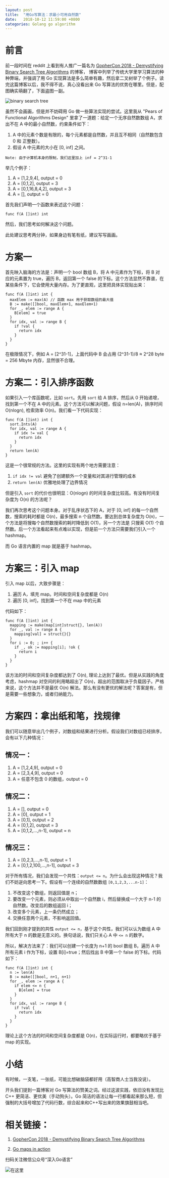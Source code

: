 ```yaml
---
layout: post
title:  "用Go写算法：求最小可用自然数"
date:   2018-10-12 11:59:00 +0800
categories: Golang go algorithm
---
```


# 前言

前一段时间在 reddit 上看到有人推广一篇名为 [GopherCon 2018 - Demystifying Binary Search Tree Algorithms](https://about.sourcegraph.com/go/gophercon-2018-binary-search-tree-algorithms/) 的博客，
博客中列举了传统大学里学习算法的种种弊端，并强调了用 Go 实现算法是多么简单有趣，然后拿二叉树举了个例子。读完这篇博客以后，我不得不说，真心没看出来 Go 写算法的优势在哪里。但是，配图确实萌翻了，下面盗图一副。

![binary search tree](http://oat5ddzns.bkt.clouddn.com/gophers-binary-search-tree.png)

虽然不会画画，但是并不妨碍用 Go 做一些算法实现的尝试。这里我从 "Pears of Functional Algorithms Design" 里拿了一道题：给定一个无序自然数数组 A，求出不在 A 中的最小自然数，约束条件如下：

1. A 中的元素个数是有限的，每个元素都是自然数，并且互不相同（自然数包含 0 和 正整数）。
2. 假设 A 中元素的大小在 [0, inf] 之间。

```{text}
Note: 由于计算机本身的限制，我们这里加上 inf = 2^31-1
```

举几个例子：

1. A = [1,2,9,4], output = 0
2. A = [0,1,2], output = 3
3. A = [0,1,16,8,4,2], output = 3
4. A = [], output = 0

首先我们声明一个函数来表述这个问题：

```{go}
func f(A []int) int
```

然后，我们思考如何解决这个问题。

此处建议思考两分钟，如果身边有笔有纸，建议写写画画。

# 方案一

首先映入脑海的方法是：声明一个 bool 数组 B，将 A 中元素作为下标，将 B 对应的元素置为 true，遍历 B，返回第一个 false 的下标。这个方法显然不靠谱，在某些条件下，它会使用大量内存。为了更直观，这里把具体实现贴出来：

```{go}
func f(A []int) int {
  maxElem := max(A) // 函数 max 用于获取数组的最大值
  B := make([]bool, maxElem+1, maxElem+1)
  for _, elem := range A {
    B[elem] = true
  }
  for idx, val := range B {
    if !val {
      return idx
    }
  }
}
```

在极限情况下，例如 A = [2^31-1]，上面代码中 B 会占用 (2^31-1)/8 ≈ 2^28 byte = 256 Mbyte 内存，显然很不合理。

# 方案二：引入排序函数

如果引入一个库函数呢，比如 `sort`。先用 `sort` 给 A 排序，然后从 0 开始递增，找到第一个不在 A 中的元素。这个方法可以解决问题，假设 n=len(A)，排序时间 O(nlogn), 检索效率 O(n)。我们看一下代码实现：

```{go}
func f(A []int) int {
  sort.Ints(A)
  for idx, val := range A {
    if idx != val {
      return idx
    }
  }
  return len(A)
}
```

这是一个很常规的方法。这里的实现有两个地方需要注意：

1. `if idx != val` 避免了创建额外一个变量和对其进行管理的成本
2. `return len(A)` 优雅地处理了边界情况

但是引入 `sort` 的代价也很明显：O(nlogn) 的时间复杂度比较高。有没有时间复杂度为 O(n) 的方法呢？

我们再次思考这个问题本身。对于乱序状态下的 A，对于 [0, inf] 的每一个自然数，搜索的耗时都是 O(n)，最多搜索 n 个自然数。要达到总体复杂度为 O(n)，一个方法是将搜每个自然数搜索的耗时降低到 O(1)，另一个方法是 只搜索 O(1) 个自然数。后一个方法看起来有点难以实现，但是前一个方法只需要我们引入一个 hashmap。

而 Go 语言内置的 map 就是基于 hashmap。

# 方案三：引入 map

引入 map 以后，大致步骤是：

1. 遍历 A，填充 map。时间和空间复杂度都是 O(n)
2. 遍历 [0, inf]，找到第一个不在 map 中的元素

代码如下：

```{go}
func f(A []int) int {
  mapping := make(map[int]struct{}, len(A))
  for _, val := range A {
    mapping[val] = struct{}{}
  }
  for i := 0; ; i++ {
    if _, ok := mapping[i]; !ok {
      return i
    }
  }
}
```

该方法的时间和空间复杂度都达到了 O(n), 理论上达到了最优。但是从实践的角度考虑，hashmap 对空间的利用略超出了 O(n)，超出的范围取决于负载因子。严格来说，这个方法并不是最优 O(n) 解法。那么有没有更优的解法呢？答案是有，但是需要一些想象力，或者归纳能力。

# 方案四：拿出纸和笔，找规律

我们可以随意举出几个例子，对数组和结果进行分析。假设我们对数组已经排序，会有以下几种情况：

## 情况一：

1. A = [1,2,4,9], output = 0
2. A = [2,3,4,9], output = 0
3. A = 任意不包含 0 的数组，output = 0

## 情况二：

1. A = [], output = 0
2. A = [0], output = 1
3. A = [0,1], output = 2
4. A = [0,1,2], output = 3
5. A = [0,1,2,...,n-1], output = n

## 情况三：

1. A = [0,2,3,...,n-1], output = 1
2. A = [0,1,2,100,...,n-1], output = 3

对于所有情况，我们会发现一个共性：`output <= n`。为什么会出现这种情况？我们不妨逆向思考一下。假设有一个连续的自然数数组 `[0,1,2,3,...n-1]`：

1. 不改变这个数组，则返回值是 n；
2. 要改变一个元素，则必须从中取出一个自然数 i，然后替换成一个大于 n-1 的自然数。改变后的数组返回 i；
3. 改变多个元素，上一条仍然成立；
4. 交换任意两个元素，不影响返回值。

我们回到刚才提到的共性 `output <= n`，基于这个共性，我们可以认为数组 A 中所有大于 n 的数是无意义的。换句话说，我们只关心 A 中 `<= n` 的数字。

所以，解决方法来了：我们可以创建一个长度为 n+1 的 bool 数组 B，遍历 A 中所有元素 i 作为下标，设置 B[i]=true；然后找出 B 中第一个 false 的下标。代码如下：

```{go}
func f(A []int) int {
  n := len(A)
  B := make([]bool, n+1, n+1)
  for _, elem := range A {
    if elem <= n {
      B[elem] = true
    }
  }
  for idx, val := range B {
    if !val {
      return idx
    }
  }
}
```

理论上这个方法的时间和空间复杂度都是 O(n)，在实际运行时，都要略优于基于 map 的实现。

# 小结

有时候，一支笔，一张纸，可能比想破脑袋都好用（高智商人士当我没说）。

开头我们提到一篇博客对 Go 写算法的赞美之词。经过这波实践，依旧没有发现比 C++ 更简洁、更优美（手动狗头）。Go 简洁的语法让每一行都看起来那么短，但强制的大括号增加了代码行数，综合起来和C++写出来的效果旗鼓相当吧。

# 相关链接：

1. [GopherCon 2018 - Demystifying Binary Search Tree Algorithms](https://about.sourcegraph.com/go/gophercon-2018-binary-search-tree-algorithms/)

2. [Go maps in action](https://blog.golang.org/go-maps-in-action)

扫码关注微信公众号“深入Go语言”

![在这里]( http://oat5ddzns.bkt.clouddn.com/qrcode_for_gh_9280bd217b46_430.jpg "qrcode")